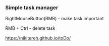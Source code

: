 ### Simple task manager

RightMouseButton(RMB) - make task important

RMB + Ctrl - delete task

https://nikitereh.github.io/toDo/
